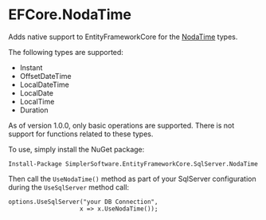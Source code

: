 # EFCore.NodaTime

Adds native support to EntityFrameworkCore for the [NodaTime](https://nodatime.org/) types.

The following types are supported:
* Instant
* OffsetDateTime
* LocalDateTime
* LocalDate
* LocalTime
* Duration

As of version 1.0.0, only basic operations are supported.  There is not support for functions related to these types.

To use, simply install the NuGet package:
```
Install-Package SimplerSoftware.EntityFrameworkCore.SqlServer.NodaTime
```

Then call the `UseNodaTime()` method as part of your SqlServer configuration during the `UseSqlServer` method call:
```
options.UseSqlServer("your DB Connection",
                    x => x.UseNodaTime());
```
